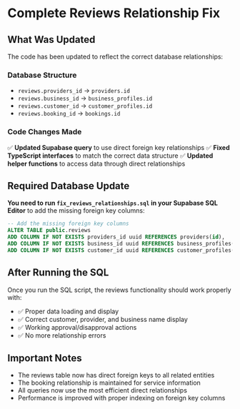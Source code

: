 # Complete Reviews Relationship Fix

## What Was Updated

The code has been updated to reflect the correct database relationships:

### Database Structure

- `reviews.providers_id` → `providers.id`
- `reviews.business_id` → `business_profiles.id`
- `reviews.customer_id` → `customer_profiles.id`
- `reviews.booking_id` → `bookings.id`

### Code Changes Made

✅ **Updated Supabase query** to use direct foreign key relationships
✅ **Fixed TypeScript interfaces** to match the correct data structure
✅ **Updated helper functions** to access data through direct relationships

## Required Database Update

**You need to run `fix_reviews_relationships.sql` in your Supabase SQL Editor** to add the missing foreign key columns:

```sql
-- Add the missing foreign key columns
ALTER TABLE public.reviews
ADD COLUMN IF NOT EXISTS providers_id uuid REFERENCES providers(id),
ADD COLUMN IF NOT EXISTS business_id uuid REFERENCES business_profiles(id),
ADD COLUMN IF NOT EXISTS customer_id uuid REFERENCES customer_profiles(id);
```

## After Running the SQL

Once you run the SQL script, the reviews functionality should work properly with:

- ✅ Proper data loading and display
- ✅ Correct customer, provider, and business name display
- ✅ Working approval/disapproval actions
- ✅ No more relationship errors

## Important Notes

- The reviews table now has direct foreign keys to all related entities
- The booking relationship is maintained for service information
- All queries now use the most efficient direct relationships
- Performance is improved with proper indexing on foreign key columns
